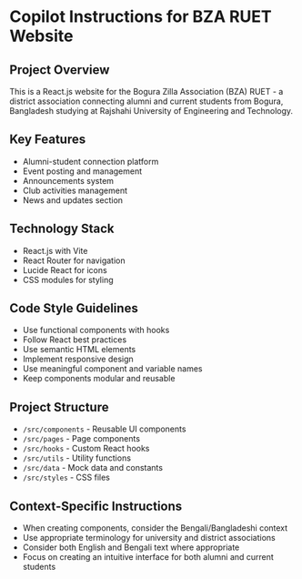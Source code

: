 # Copilot Instructions for BZA RUET Website

<!-- Use this file to provide workspace-specific custom instructions to Copilot. For more details, visit https://code.visualstudio.com/docs/copilot/copilot-customization#_use-a-githubcopilotinstructionsmd-file -->

## Project Overview

This is a React.js website for the Bogura Zilla Association (BZA) RUET - a district association connecting alumni and current students from Bogura, Bangladesh studying at Rajshahi University of Engineering and Technology.

## Key Features

- Alumni-student connection platform
- Event posting and management
- Announcements system
- Club activities management
- News and updates section

## Technology Stack

- React.js with Vite
- React Router for navigation
- Lucide React for icons
- CSS modules for styling

## Code Style Guidelines

- Use functional components with hooks
- Follow React best practices
- Use semantic HTML elements
- Implement responsive design
- Use meaningful component and variable names
- Keep components modular and reusable

## Project Structure

- `/src/components` - Reusable UI components
- `/src/pages` - Page components
- `/src/hooks` - Custom React hooks
- `/src/utils` - Utility functions
- `/src/data` - Mock data and constants
- `/src/styles` - CSS files

## Context-Specific Instructions

- When creating components, consider the Bengali/Bangladeshi context
- Use appropriate terminology for university and district associations
- Consider both English and Bengali text where appropriate
- Focus on creating an intuitive interface for both alumni and current students

